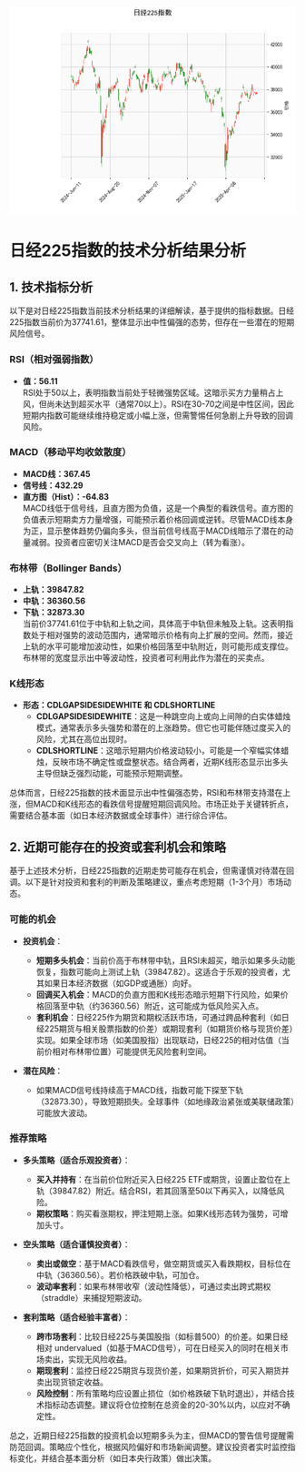 ![图](N225.png)

# 日经225指数的技术分析结果分析

## 1. 技术指标分析
以下是对日经225指数当前技术分析结果的详细解读，基于提供的指标数据。日经225指数当前价为37741.61，整体显示出中性偏强的态势，但存在一些潜在的短期风险信号。

### RSI（相对强弱指数）
- **值：56.11**  
  RSI处于50以上，表明指数当前处于轻微强势区域。这暗示买方力量稍占上风，但尚未达到超买水平（通常70以上）。RSI在30-70之间是中性区间，因此短期内指数可能继续维持稳定或小幅上涨，但需警惕任何急剧上升导致的回调风险。

### MACD（移动平均收敛散度）
- **MACD线：367.45**  
- **信号线：432.29**  
- **直方图（Hist）：-64.83**  
  MACD线低于信号线，且直方图为负值，这是一个典型的看跌信号。直方图的负值表示短期卖方力量增强，可能预示着价格回调或逆转。尽管MACD线本身为正，显示整体趋势仍偏向多头，但当前信号线高于MACD线暗示了潜在的动量减弱。投资者应密切关注MACD是否会交叉向上（转为看涨）。

### 布林带（Bollinger Bands）
- **上轨：39847.82**  
- **中轨：36360.56**  
- **下轨：32873.30**  
  当前价37741.61位于中轨和上轨之间，具体高于中轨但未触及上轨。这表明指数处于相对强势的波动范围内，通常暗示价格有向上扩展的空间。然而，接近上轨的水平可能增加波动性，如果价格回落至中轨附近，则可能形成支撑位。布林带的宽度显示出中等波动性，投资者可利用此作为潜在的买卖点。

### K线形态
- **形态：CDLGAPSIDESIDEWHITE 和 CDLSHORTLINE**  
  - **CDLGAPSIDESIDEWHITE**：这是一种跳空向上或向上间隙的白实体蜡烛模式，通常表示多头强势和潜在的上涨趋势。但它也可能伴随过度买入的风险，尤其在高位出现时。  
  - **CDLSHORTLINE**：这暗示短期内价格波动较小，可能是一个窄幅实体蜡烛，反映市场不确定性或盘整状态。结合两者，近期K线形态显示出多头主导但缺乏强烈动能，可能预示短期调整。

总体而言，日经225指数的技术面显示出中性偏强态势，RSI和布林带支持潜在上涨，但MACD和K线形态的看跌信号提醒短期回调风险。市场正处于关键转折点，需要结合基本面（如日本经济数据或全球事件）进行综合评估。

## 2. 近期可能存在的投资或套利机会和策略
基于上述技术分析，日经225指数的近期走势可能存在机会，但需谨慎对待潜在回调。以下是针对投资和套利的判断及策略建议，重点考虑短期（1-3个月）市场动态。

### 可能的机会
- **投资机会**：  
  - **短期多头机会**：当前价高于布林带中轨，且RSI未超买，暗示如果多头动能恢复，指数可能向上测试上轨（39847.82）。这适合于乐观的投资者，尤其如果日本经济数据（如GDP或通胀）向好。  
  - **回调买入机会**：MACD的负直方图和K线形态暗示短期下行风险，如果价格回落至中轨（约36360.56）附近，这可能成为低风险买入点。  
  - **套利机会**：日经225作为期货和期权活跃市场，可通过跨品种套利（如日经225期货与相关股票指数的价差）或期现套利（如期货价格与现货价差）实现。如果全球市场（如美国股指）出现联动，日经225的相对估值（当前价相对布林带位置）可能提供无风险套利空间。

- **潜在风险**：  
  - 如果MACD信号线持续高于MACD线，指数可能下探至下轨（32873.30），导致短期损失。全球事件（如地缘政治紧张或美联储政策）可能放大波动。

### 推荐策略
- **多头策略（适合乐观投资者）**：  
  - **买入并持有**：在当前价位附近买入日经225 ETF或期货，设置止盈位在上轨（39847.82）附近。结合RSI，若其回落至50以下再买入，以降低风险。  
  - **期权策略**：购买看涨期权，押注短期上涨。如果K线形态转为强势，可增加头寸。

- **空头策略（适合谨慎投资者）**：  
  - **卖出或做空**：基于MACD看跌信号，做空期货或买入看跌期权，目标位在中轨（36360.56）。若价格跌破中轨，可加仓。  
  - **波动率套利**：如果布林带收窄（波动性降低），可通过卖出跨式期权（straddle）来捕捉短期波动。

- **套利策略（适合经验丰富者）**：  
  - **跨市场套利**：比较日经225与美国股指（如标普500）的价差。如果日经相对 undervalued（如基于MACD信号），可在日经买入的同时在相关市场卖出，实现无风险收益。  
  - **期现套利**：监控日经225期货与现货价差，如果期货折价，可买入期货并卖出现货锁定收益。  
  - **风险控制**：所有策略均应设置止损位（如价格跌破下轨时退出），并结合技术指标动态调整。建议将仓位控制在总资金的20-30%以内，以应对不确定性。

总之，近期日经225指数的投资机会以短期多头为主，但MACD的警告信号提醒需防范回调。策略应个性化，根据风险偏好和市场新闻调整。建议投资者实时监控指标变化，并结合基本面分析（如日本央行政策）做出决策。